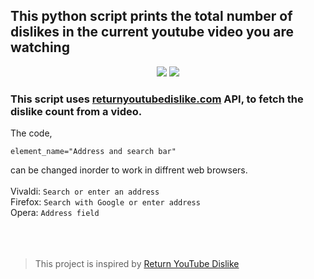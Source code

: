 ## This python script prints the total number of dislikes in the current youtube video you are watching
<p align='center'>
	<img src='https://user-images.githubusercontent.com/72430628/161373631-d6afdc51-6dfb-412a-a993-d81cf933a8a3.gif'>
	<img src='https://user-images.githubusercontent.com/72430628/161373144-797c7f22-cb30-4768-8566-3b95c0ee109b.png'>
</p>

### This script uses [returnyoutubedislike.com](https://returnyoutubedislike.com/docs) API, to fetch the dislike count from a video.

The code,
```
element_name="Address and search bar"
````
can be changed inorder to work in diffrent web browsers.<br><br>
Vivaldi: `Search or enter an address`<br>
Firefox: `Search with Google or enter address`<br>
Opera: `Address field`<br><br><br><br>

>This project is inspired by [Return YouTube Dislike](https://github.com/Anarios/return-youtube-dislike)
